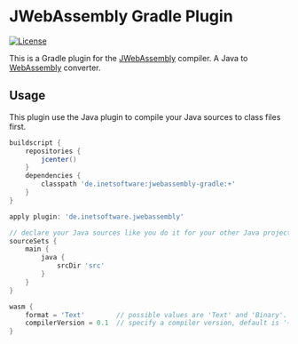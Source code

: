 JWebAssembly Gradle Plugin
======

[![License](https://img.shields.io/github/license/i-net-software/jwebassembly-gradle.svg)](https://github.com/i-net-software/jwebassembly/blob/master/LICENSE.txt)

This is a Gradle plugin for the [JWebAssembly](https://github.com/i-net-software/JWebAssembly) compiler. A Java to [WebAssembly](http://webassembly.org/) converter.

## Usage

This plugin use the Java plugin to compile your Java sources to class files first. 

```gradle
buildscript {
    repositories {
        jcenter()
    }
    dependencies {
        classpath 'de.inetsoftware:jwebassembly-gradle:+'
    }
}

apply plugin: 'de.inetsoftware.jwebassembly'

// declare your Java sources like you do it for your other Java projects
sourceSets {
    main {
        java {
            srcDir 'src'
        }
    }
}

wasm {
    format = 'Text'        // possible values are 'Text' and 'Binary'. 'Binary' is the default value.
    compilerVersion = 0.1  // specify a compiler version, default is '+'
}
```